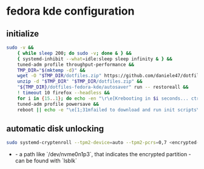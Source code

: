 # fedora kde configuration

## initialize

```bash
sudo -v &&
    { while sleep 200; do sudo -v; done & } &&
    { systemd-inhibit --what=idle:sleep sleep infinity & } &&
    tuned-adm profile throughput-performance &&
    TMP_DIR="$(mktemp -d)" &&
    wget -O "$TMP_DIR/dotfiles.zip" https://github.com/daniele47/dotfiles/archive/refs/heads/fedora-kde.zip &&
    unzip -d "$TMP_DIR" "$TMP_DIR/dotfiles.zip" &&
    "${TMP_DIR}/dotfiles-fedora-kde/autosaver" run -- restoreall &&
    ! timeout 10 firefox --headless &&
    for i in {15..1}; do echo -en "\r\e[Krebooting in $i seconds... ctrl+c to skip"; sleep 1; done &&
    tuned-adm profile powersave &&
    reboot || echo -e "\e[1;31mfailed to download and run init scripts\e[m"
```

## automatic disk unlocking

```bash
sudo systemd-cryptenroll --tpm2-device=auto --tpm2-pcrs=0,7 <encrypted-partition-path>
```

- <encrypted-partition-path>
    - a path like `/dev/nvme0n1p3`, that indicates the encrypted partition
    - can be found with `lsblk`

